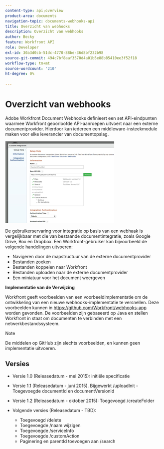 ```yaml
---
content-type: api;overview
product-area: documents
navigation-topic: documents-webhooks-api
title: Overzicht van webhooks
description: Overzicht van webhooks
author: Becky
feature: Workfront API
role: Developer
exl-id: 30a3d0cb-51dc-4770-88be-36d8bf232b98
source-git-commit: 494c7bf8aaf3570d4a01b5e88b85410ee3f52f18
workflow-type: tm+mt
source-wordcount: '210'
ht-degree: 0%

---
```



# Overzicht van webhooks

Adobe Workfront Document Webhooks definieert een set API-eindpunten waarmee Workfront geoorloofde API-aanroepen uitvoert naar een externe documentprovider. Hierdoor kan iedereen een middleware-insteekmodule maken voor elke leverancier van documentopslag.

![ Webhooks ](assets/mceclip0-350x262.png)

De gebruikerservaring voor integratie op basis van een webhaak is vergelijkbaar met die van bestaande documentintegratie, zoals Google Drive, Box en Dropbox. Een Workfront-gebruiker kan bijvoorbeeld de volgende handelingen uitvoeren:

* Navigeren door de mapstructuur van de externe documentprovider
* Bestanden zoeken
* Bestanden koppelen naar Workfront
* Bestanden uploaden naar de externe documentprovider
* Een miniatuur voor het document weergeven

**Implementatie van de Verwijzing**

Workfront geeft voorbeelden van een voorbeeldimplementatie om de ontwikkeling van een nieuwe webhooks-implementatie te versnellen. Deze voorbeelden kunnen in [ https://github.com/Workfront/webhooks-app ](https://github.com/Workfront/webhooks-app) worden gevonden. De voorbeelden zijn gebaseerd op Java en stellen Workfront in staat om documenten te verbinden met een netwerkbestandssysteem. 

>[!NOTE]
>
>De middelen op GitHub zijn slechts voorbeelden, en kunnen geen implementatie uitvoeren.

## Versies

* Versie 1.0 (Releasedatum - mei 2015): initiële specificatie

* Versie 1.1 (Releasedatum - juni 2015). Bijgewerkt /uploadInit - Toegevoegde documentId en documentVersionId

* Versie 1.2 (Releasedatum - oktober 2015): Toegevoegd /createFolder

* Volgende versies (Releasedatum - TBD):

   * Toegevoegd /delete
   * Toegevoegde /naam wijzigen
   * Toegevoegde /serviceInfo
   * Toegevoegde /customAction
   * Paginering en parentId toevoegen aan /search
